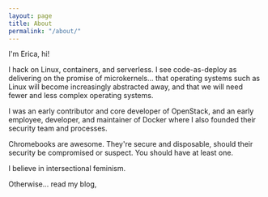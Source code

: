 ```yaml
---
layout: page
title: About
permalink: "/about/"
---
```



I'm Erica, hi!

I hack on Linux, containers, and serverless. I see code-as-deploy as delivering on the promise of microkernels... that operating systems such as Linux will become increasingly abstracted away, and that we will need fewer and less complex operating systems.

I was an early contributor and core developer of OpenStack, and an early employee, developer, and maintainer of Docker where I also founded their security team and processes.

Chromebooks are awesome. They're secure and disposable, should their security be compromised or suspect. You should have at least one.

I believe in intersectional feminism.

Otherwise... read my blog,